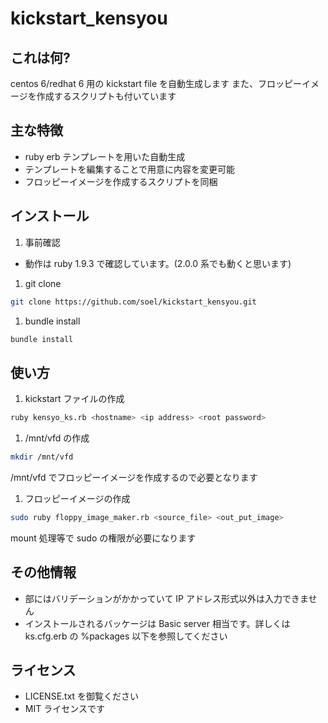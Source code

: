 kickstart_kensyou
=================

## これは何?
centos 6/redhat 6 用の kickstart file を自動生成します
また、フロッピーイメージを作成するスクリプトも付いています

## 主な特徴
- ruby erb テンプレートを用いた自動生成
- テンプレートを編集することで用意に内容を変更可能
- フロッピーイメージを作成するスクリプトを同梱

## インストール
1. 事前確認
  - 動作は ruby 1.9.3 で確認しています。(2.0.0 系でも動くと思います)

1. git clone
  ```bash
  git clone https://github.com/soel/kickstart_kensyou.git
  ```

1. bundle install
  ```bash
  bundle install
  ```

## 使い方
1. kickstart ファイルの作成
  ```bash
  ruby kensyo_ks.rb <hostname> <ip address> <root password>
  ```
  
1. /mnt/vfd の作成
  ```bash
  mkdir /mnt/vfd
  ```
  /mnt/vfd でフロッピーイメージを作成するので必要となります
  
1. フロッピーイメージの作成
  ```bash
  sudo ruby floppy_image_maker.rb <source_file> <out_put_image>
  ```
  mount 処理等で sudo の権限が必要になります

## その他情報
- <ip address> 部にはバリデーションがかかっていて IP アドレス形式以外は入力できません
- インストールされるバッケージは Basic server 相当です。詳しくは ks.cfg.erb の %packages 以下を参照してください

## ライセンス
- LICENSE.txt を御覧ください
- MIT ライセンスです

